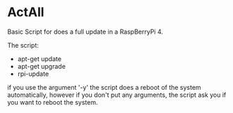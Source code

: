 # ActAll
Basic Script for does a full update in a RaspBerryPi 4.

The script:
- apt-get update
- apt-get upgrade
- rpi-update

if you use the argument '-y' the script does a reboot of the system automatically,
however if you don't put any arguments, the script ask you if you want to reboot the system.
